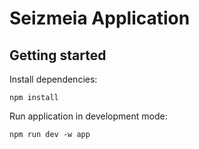 # Seizmeia Application

## Getting started

Install dependencies:

```console
npm install
```

Run application in development mode:

```console
npm run dev -w app
```